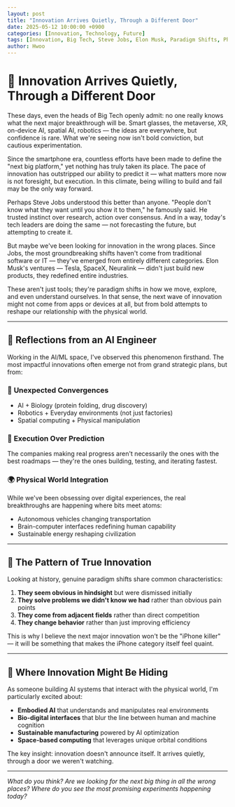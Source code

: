 ```yaml
---
layout: post
title: "Innovation Arrives Quietly, Through a Different Door"
date: 2025-05-12 10:00:00 +0900
categories: [Innovation, Technology, Future]
tags: [Innovation, Big Tech, Steve Jobs, Elon Musk, Paradigm Shifts, Physical World]
author: Hwoo
---
```


# 🚪 Innovation Arrives Quietly, Through a Different Door

These days, even the heads of Big Tech openly admit: no one really knows what the next major breakthrough will be. Smart glasses, the metaverse, XR, on-device AI, spatial AI, robotics — the ideas are everywhere, but confidence is rare. What we're seeing now isn't bold conviction, but cautious experimentation.

Since the smartphone era, countless efforts have been made to define the "next big platform," yet nothing has truly taken its place. The pace of innovation has outstripped our ability to predict it — what matters more now is not foresight, but execution. In this climate, being willing to build and fail may be the only way forward.

Perhaps Steve Jobs understood this better than anyone. "People don't know what they want until you show it to them," he famously said. He trusted instinct over research, action over consensus. And in a way, today's tech leaders are doing the same — not forecasting the future, but attempting to create it.

But maybe we've been looking for innovation in the wrong places. Since Jobs, the most groundbreaking shifts haven't come from traditional software or IT — they've emerged from entirely different categories. Elon Musk's ventures — Tesla, SpaceX, Neuralink — didn't just build new products, they redefined entire industries.

These aren't just tools; they're paradigm shifts in how we move, explore, and even understand ourselves. In that sense, the next wave of innovation might not come from apps or devices at all, but from bold attempts to reshape our relationship with the physical world.

---

## 💭 Reflections from an AI Engineer

Working in the AI/ML space, I've observed this phenomenon firsthand. The most impactful innovations often emerge not from grand strategic plans, but from:

### 🔬 **Unexpected Convergences**
- AI + Biology (protein folding, drug discovery)
- Robotics + Everyday environments (not just factories)
- Spatial computing + Physical manipulation

### 🎯 **Execution Over Prediction**
The companies making real progress aren't necessarily the ones with the best roadmaps — they're the ones building, testing, and iterating fastest.

### 🌍 **Physical World Integration**
While we've been obsessing over digital experiences, the real breakthroughs are happening where bits meet atoms:
- Autonomous vehicles changing transportation
- Brain-computer interfaces redefining human capability
- Sustainable energy reshaping civilization

---

## 🚀 The Pattern of True Innovation

Looking at history, genuine paradigm shifts share common characteristics:

1. **They seem obvious in hindsight** but were dismissed initially
2. **They solve problems we didn't know we had** rather than obvious pain points
3. **They come from adjacent fields** rather than direct competition
4. **They change behavior** rather than just improving efficiency

This is why I believe the next major innovation won't be the "iPhone killer" — it will be something that makes the iPhone category itself feel quaint.

---

## 🔮 Where Innovation Might Be Hiding

As someone building AI systems that interact with the physical world, I'm particularly excited about:

- **Embodied AI** that understands and manipulates real environments
- **Bio-digital interfaces** that blur the line between human and machine cognition
- **Sustainable manufacturing** powered by AI optimization
- **Space-based computing** that leverages unique orbital conditions

The key insight: innovation doesn't announce itself. It arrives quietly, through a door we weren't watching.

---

*What do you think? Are we looking for the next big thing in all the wrong places? Where do you see the most promising experiments happening today?* 